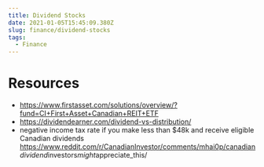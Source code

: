 ```yaml
---
title: Dividend Stocks
date: 2021-01-05T15:45:09.380Z
slug: finance/dividend-stocks
tags:
  - Finance
---
```


# Resources

* https://www.firstasset.com/solutions/overview/?fund=CI+First+Asset+Canadian+REIT+ETF
* https://dividendearner.com/dividend-vs-distribution/
* negative income tax rate if you make less than $48k and receive eligible Canadian dividends <https://www.reddit.com/r/CanadianInvestor/comments/mhai0p/canadian>*dividend*investors*might*appreciate_this/
